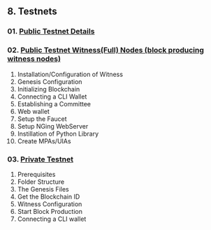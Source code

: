 ## 8. Testnets

### 01. [Public Testnet Details](/developers/8_testnets/public_testnet_details.md#the-open-public-testnet-information)

### 02. [Public Testnet Witness(Full) Nodes (block producing witness nodes) ](/developers/8_testnets/public_testnet.md#how-to-deploy-your-own-public-network)
1. Installation/Configuration of Witness
2. Genesis Configuration
3. Initializing Blockchain
4. Connecting a CLI Wallet
5. Establishing a Committee
6. Web wallet 
7. Setup the Faucet      
8. Setup NGing WebServer 
9. Instillation of Python Library
10. Create MPAs/UIAs

### 03. [Private Testnet](/developers/8_testnets/private_testnet.md#how-to-setup-private-testnet)
1. Prerequisites
2. Folder Structure
3. The Genesis Files
4. Get the Blockchain ID
5. Witness Configuration
6. Start Block Production
7. Connecting a CLI wallet
